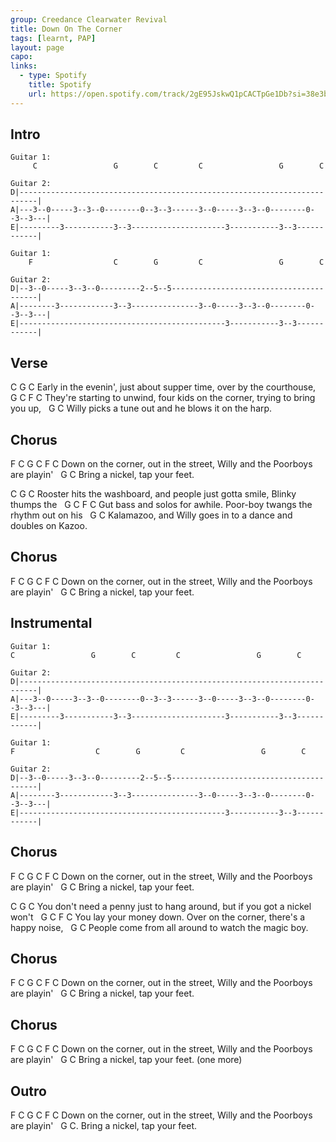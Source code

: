 ```yaml
---
group: Creedance Clearwater Revival
title: Down On The Corner
tags: [learnt, PAP]
layout: page
capo: 
links: 
  - type: Spotify
    title: Spotify
    url: https://open.spotify.com/track/2gE95JskwQ1pCACTpGe1Db?si=38e3b19159984990
---
```


## Intro

```chordpro
Guitar 1:
     C                 G        C         C                 G        C

Guitar 2:
D|--------------------------------------------------------------------------|
A|---3--0-----3--3--0--------0--3--3------3--0-----3--3--0--------0--3--3---|
E|---------3-----------3--3---------------------3-----------3--3------------|

Guitar 1:
    F                  C        G         C                 G        C

Guitar 2:
D|--3--0-----3--3--0---------2--5--5----------------------------------------|
A|--------3------------3--3---------------3--0-----3--3--0--------0--3--3---|
E|----------------------------------------------3-----------3--3------------|
```

## Verse

C                     G                 C
Early in the evenin', just about supper time, over by the courthouse,
&nbsp;       G              C    F                        C
They're starting to unwind, four kids on the corner, trying to bring you up,
&nbsp;                             G               C
Willy picks a tune out and he blows it on the harp.

## Chorus

F           C       G          C                     F            C
Down on the corner, out in the street, Willy and the Poorboys are playin'
&nbsp;         G              C
Bring a nickel, tap your feet.

C                               G                 C
Rooster hits the washboard, and people just gotta smile, Blinky thumps the
&nbsp;            G         C       F                              C
Gut bass and solos for awhile. Poor-boy twangs the rhythm out on his
&nbsp;                                           G              C
Kalamazoo, and Willy goes in to a dance and doubles on Kazoo.

## Chorus

F           C       G          C                     F            C
Down on the corner, out in the street, Willy and the Poorboys are playin'
&nbsp;         G              C
Bring a nickel, tap your feet.

## Instrumental

```chordpro
Guitar 1:
C                 G        C         C                 G        C

Guitar 2:
D|--------------------------------------------------------------------------|
A|---3--0-----3--3--0--------0--3--3------3--0-----3--3--0--------0--3--3---|
E|---------3-----------3--3---------------------3-----------3--3------------|

Guitar 1:
F                  C        G         C                 G        C

Guitar 2:
D|--3--0-----3--3--0---------2--5--5----------------------------------------|
A|--------3------------3--3---------------3--0-----3--3--0--------0--3--3---|
E|----------------------------------------------3-----------3--3------------|
```

## Chorus

F           C       G          C                     F            C
Down on the corner, out in the street, Willy and the Poorboys are playin'
&nbsp;         G              C
Bring a nickel, tap your feet.

C                       G              C
You don't need a penny just to hang around, but if you got a nickel won't
&nbsp;    G             C      F                   C
You lay your money down.  Over on the corner, there's a happy noise,
&nbsp;                               G              C
People come from all around to watch the magic boy.

## Chorus

F           C       G          C                     F            C
Down on the corner, out in the street, Willy and the Poorboys are playin'
&nbsp;         G              C
Bring a nickel, tap your feet.

## Chorus

F           C       G          C                     F            C
Down on the corner, out in the street, Willy and the Poorboys are playin'
&nbsp;         G              C
Bring a nickel, tap your feet.  (one more)

## Outro

F           C       G          C                     F            C
Down on the corner, out in the street, Willy and the Poorboys are playin'
&nbsp;         G              C.
Bring a nickel, tap your feet.
